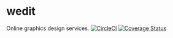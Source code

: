 # wedit
Online graphics design services.
[![CircleCI](https://circleci.com/gh/mwibutsa/wedit.svg?style=svg)](https://circleci.com/gh/mwibutsa/wedit) [![Coverage Status](https://coveralls.io/repos/github/mwibutsa/wedit/badge.svg)](https://coveralls.io/github/mwibutsa/wedit)
